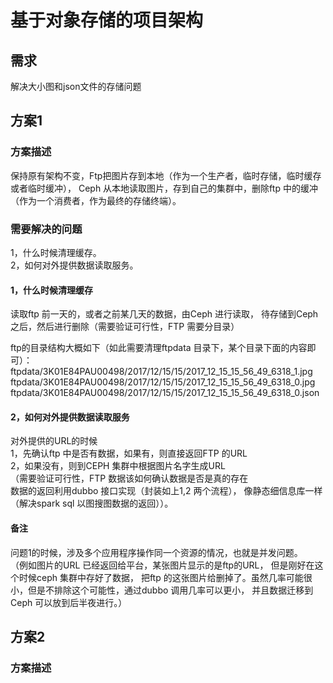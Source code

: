 # 基于对象存储的项目架构
## 需求
解决大小图和json文件的存储问题
## 方案1
### 方案描述
保持原有架构不变，Ftp把图片存到本地（作为一个生产者，临时存储，临时缓存或者临时缓冲），
Ceph 从本地读取图片，存到自己的集群中，删除ftp 中的缓冲（作为一个消费者，作为最终的存储终端）。

### 需要解决的问题
1，什么时候清理缓存。  
2，如何对外提供数据读取服务。
#### 1，什么时候清理缓存
读取ftp 前一天的，或者之前某几天的数据，由Ceph 进行读取，
待存储到Ceph 之后，然后进行删除（需要验证可行性，FTP 需要分目录）  

ftp的目录结构大概如下（如此需要清理ftpdata 目录下，某个目录下面的内容即可）：    
ftpdata/3K01E84PAU00498/2017/12/15/15/2017_12_15_15_56_49_6318_1.jpg
ftpdata/3K01E84PAU00498/2017/12/15/15/2017_12_15_15_56_49_6318_0.jpg
ftpdata/3K01E84PAU00498/2017/12/15/15/2017_12_15_15_56_49_6318_0.json


#### 2，如何对外提供数据读取服务
对外提供的URL的时候  
1，先确认ftp 中是否有数据，如果有，则直接返回FTP 的URL  
2，如果没有，则到CEPH 集群中根据图片名字生成URL  
（需要验证可行性，FTP 数据该如何确认数据是否是真的存在  
数据的返回利用dubbo 接口实现（封装如上1,2 两个流程），
像静态细信息库一样（解决spark sql 以图搜图数据的返回））。

#### 备注
问题1的时候，涉及多个应用程序操作同一个资源的情况，也就是并发问题。  
（例如图片的URL 已经返回给平台，某张图片显示的是ftp的URL，
但是刚好在这个时候ceph 集群中存好了数据，
把ftp 的这张图片给删掉了。虽然几率可能很小，但是不排除这个可能性，通过dubbo 调用几率可以更小，
并且数据迁移到Ceph 可以放到后半夜进行。）


## 方案2
### 方案描述


